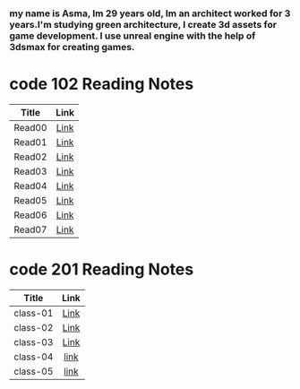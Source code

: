### my name is Asma, Im 29 years old, Im an architect worked for 3 years.I'm studying green architecture, I create 3d assets for game development. I use unreal engine with the help of 3dsmax for creating games.

# code 102 Reading Notes   

| Title      | Link |
| :-----------: | :-----------: |
| Read00      | [Link](https://asmabatttikhi.github.io/Reading-Notes/Read00)       |
| Read01      | [Link](https://asmabatttikhi.github.io/Reading-Notes/Read01)       |
| Read02      | [Link](https://asmabatttikhi.github.io/Reading-Notes/Read02)       |
| Read03      | [Link](https://asmabatttikhi.github.io/Reading-Notes/Read03)       |
| Read04      | [Link](https://asmabatttikhi.github.io/Reading-Notes/Read04)       |
| Read05      | [Link](https://asmabatttikhi.github.io/Reading-Notes/Read05)       |
| Read06      | [Link](https://asmabatttikhi.github.io/Reading-Notes/Read06)       |
| Read07      | [Link](https://asmabatttikhi.github.io/Reading-Notes/Read07)       |


# code 201 Reading Notes


| Title      | Link |
| :-----------: | :-----------: |
| class-01      | [Link](https://asmabatttikhi.github.io/Reading-Notes/class-01)       |
| class-02      | [Link](https://asmabatttikhi.github.io/Reading-Notes/class-02)       |
| class-03      | [Link](https://asmabatttikhi.github.io/Reading-Notes/class-03)       |
| class-04      | [link](https://asmabatttikhi.github.io/Reading-Notes/class-04) |
| class-05      | [link](https://asmabatttikhi.github.io/Reading-Notes/class-05) |
